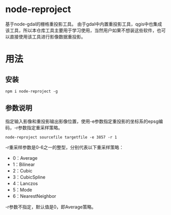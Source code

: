 # node-reproject
基于node-gdal的栅格重投影工具。
由于gdal中内置重投影工具，qgis中也集成该工具，所以本仓库工具主要用于学习使用，当然用户如果不想装这些软件，也可以直接使用该工具进行影像数据重投影。
# 用法
## 安装
```
npm i node-reproject -g

```

## 参数说明
指定输入影像和重投影输出影像位置，使用-e参数指定重投影的坐标系的epsg编码，-r参数指定重采样策略。
```
node-reproject sourcefile targetfile -e 3857 -r 1
```

-r重采样参数是0-6之一的整型，分别代表以下重采样策略：

* 0：Average
* 1：Bilinear
* 2：Cubic
* 3：CubicSpline
* 4：Lanczos
* 5：Mode
* 6：NearestNeighbor

-r参数不指定，默认值是0，即Average策略。

